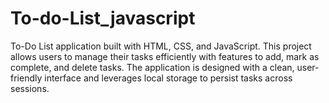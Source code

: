 # To-do-List_javascript
To-Do List application built with HTML, CSS, and JavaScript. This project allows users to manage their tasks efficiently with features to add, mark as complete, and delete tasks. The application is designed with a clean, user-friendly interface and leverages local storage to persist tasks across sessions.
